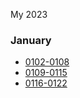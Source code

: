 My 2023
### January
* [0102-0108](https://github.com/guaguaguaxia/my2023/blob/master/0102-0108.md)
* [0109-0115](https://github.com/guaguaguaxia/my2023/blob/master/0109-0115.md)
* [0116-0122](https://github.com/guaguaguaxia/my2023/blob/master/0116-0122.md)